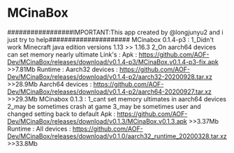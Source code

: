 # MCinaBox
#################IMPORTANT:This app created by @longjunyu2 and i just try to help##################### MCinabox 0.1.4-p3 : 1_Didn't work Minecraft java edition versions 1.13 >> 1.16.3 2_On aarch64 devices can set memory nearly ultimate Link's : Apk : https://github.com/AOF-Dev/MCinaBox/releases/download/v0.1.4-p3/MCinaBox.v0.1.4-p3-fix.apk >>7.81Mb Runtime : Aarch32 devices : https://github.com/AOF-Dev/MCinaBox/releases/download/v0.1.4-p2/aarch32-20200928.tar.xz >>28.9Mb Aarch64 devices : https://github.com/AOF-Dev/MCinaBox/releases/download/v0.1.4-p2/aarch64-20200927.tar.xz >>29.3Mb MCinabox 0.1.3 : 1_cant set memory ultimates in aarch64 devices 2_may be sometimes crash at game 3_may be sometimes user and changed setting back to default Apk : https://github.com/AOF-Dev/MCinaBox/releases/download/v0.1.3/MCinaBox.v0.1.3.apk >>3.37Mb Runtime : All devices : https://github.com/AOF-Dev/MCinaBox/releases/download/v0.1.0/aarch32_runtime_20200328.tar.xz >>33.8Mb
